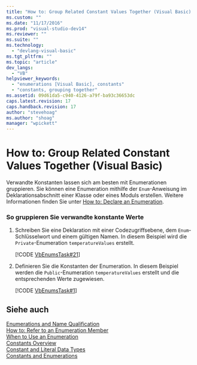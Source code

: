 ```yaml
---
title: "How to: Group Related Constant Values Together (Visual Basic) | Microsoft Docs"
ms.custom: ""
ms.date: "11/17/2016"
ms.prod: "visual-studio-dev14"
ms.reviewer: ""
ms.suite: ""
ms.technology: 
  - "devlang-visual-basic"
ms.tgt_pltfrm: ""
ms.topic: "article"
dev_langs: 
  - "VB"
helpviewer_keywords: 
  - "enumerations [Visual Basic], constants"
  - "constants, grouping together"
ms.assetid: 09d61da5-c940-4126-a79f-ba93c36653dc
caps.latest.revision: 17
caps.handback.revision: 17
author: "stevehoag"
ms.author: "shoag"
manager: "wpickett"
---
```

# How to: Group Related Constant Values Together (Visual Basic)
Verwandte Konstanten lassen sich am besten mit Enumerationen gruppieren.  Sie können eine Enumeration mithilfe der `Enum`\-Anweisung im Deklarationsabschnitt einer Klasse oder eines Moduls erstellen.  Weitere Informationen finden Sie unter [How to: Declare an Enumeration](../../../../visual-basic/programming-guide/language-features/constants-enums/how-to-declare-enumerations.md).  
  
### So gruppieren Sie verwandte konstante Werte  
  
1.  Schreiben Sie eine Deklaration mit einer Codezugriffsebene, dem `Enum`\-Schlüsselwort und einem gültigen Namen.  In diesem Beispiel wird die `Private`\-Enumeration `temperatureValues` erstellt.  
  
     [!CODE [VbEnumsTask#21](../CodeSnippet/VS_Snippets_VBCSharp/VbEnumsTask#21)]  
  
2.  Definieren Sie die Konstanten der Enumeration.  In diesem Beispiel werden die `Public`\-Enumeration `temperatureValues` erstellt und die entsprechenden Werte zugewiesen.  
  
     [!CODE [VbEnumsTask#1](../CodeSnippet/VS_Snippets_VBCSharp/VbEnumsTask#1)]  
  
## Siehe auch  
 [Enumerations and Name Qualification](../../../../visual-basic/programming-guide/language-features/constants-enums/enumerations-and-name-qualification.md)   
 [How to: Refer to an Enumeration Member](../../../../visual-basic/programming-guide/language-features/constants-enums/how-to-refer-to-an-enumeration-member.md)   
 [When to Use an Enumeration](../../../../visual-basic/programming-guide/language-features/constants-enums/when-to-use-an-enumeration.md)   
 [Constants Overview](../../../../visual-basic/programming-guide/language-features/constants-enums/constants-overview.md)   
 [Constant and Literal Data Types](../../../../visual-basic/programming-guide/language-features/constants-enums/constant-and-literal-data-types.md)   
 [Constants and Enumerations](../../../../visual-basic/language-reference/constants-and-enumerations.md)